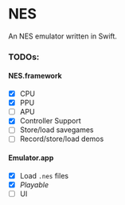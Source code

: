 # NES

An NES emulator written in Swift.

### TODOs:

#### NES.framework

- [x] CPU
- [x] PPU
- [ ] APU
- [x] Controller Support
- [ ] Store/load savegames
- [ ] Record/store/load demos

#### Emulator.app

- [x] Load `.nes` files
- [x] _Playable_
- [ ] UI
